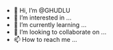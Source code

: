 - 👋 Hi, I’m @GHUDLU
- 👀 I’m interested in ...
- 🌱 I’m currently learning ...
- 💞️ I’m looking to collaborate on ...
- 📫 How to reach me ...

<!---
GHUDLU/GHUDLU is a ✨ special ✨ repository because its `README.md` (this file) appears on your GitHub profile.
You can click the Preview link to take a look at your changes.
--->
